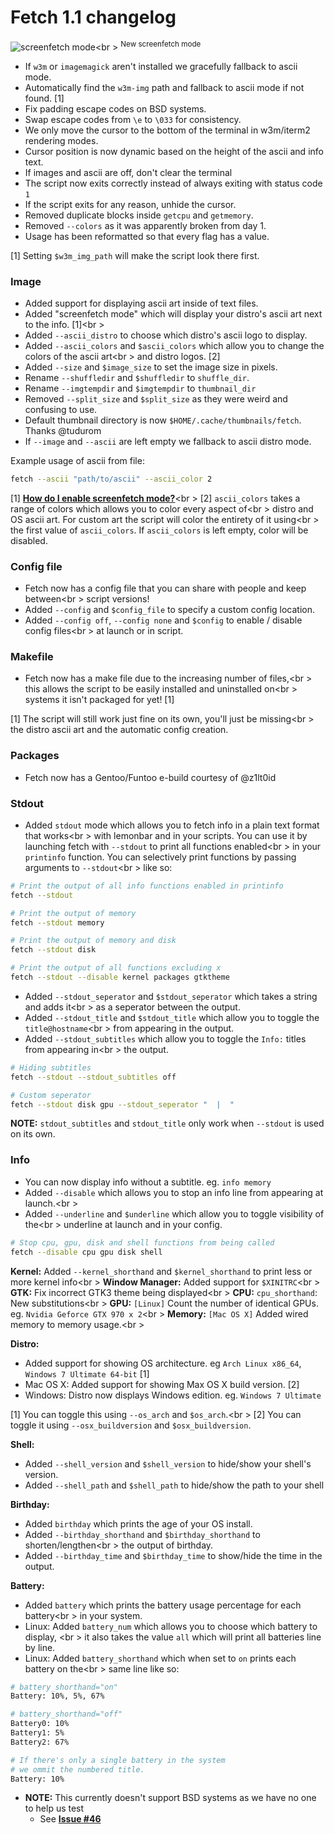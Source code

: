 # Fetch 1.1 changelog

![screenfetch mode](http://i.imgur.com/nW3HiNP.png)<br \>
<sup>New screenfetch mode</sup>

- If `w3m` or `imagemagick` aren't installed we gracefully fallback to ascii mode.
- Automatically find the `w3m-img` path and fallback to ascii mode if not found. \[1\]
- Fix padding escape codes on BSD systems.
- Swap escape codes from `\e` to `\033` for consistency.
- We only move the cursor to the bottom of the terminal in w3m/iterm2 rendering modes.
- Cursor position is now dynamic based on the height of the ascii and info text.
- If images and ascii are off, don't clear the terminal
- The script now exits correctly instead of always exiting with status code `1`
- If the script exits for any reason, unhide the cursor.
- Removed duplicate blocks inside `getcpu` and `getmemory`.
- Removed `--colors` as it was apparently broken from day 1.
- Usage has been reformatted so that every flag has a value.

\[1\] Setting `$w3m_img_path` will make the script look there first.

### Image

- Added support for displaying ascii art inside of text files.
- Added "screenfetch mode" which will display your distro's ascii art next to the info. \[1\]<br \>
- Added `--ascii_distro` to choose which distro's ascii logo to display.
- Added `--ascii_colors` and `$ascii_colors` which allow you to change the colors of the ascii art<br \>
and distro logos. \[2\]
- Added `--size` and `$image_size` to set the image size in pixels.
- Rename `--shuffledir` and `$shuffledir` to `shuffle_dir`.
- Rename `--imgtempdir` and `$imgtempdir` to `thumbnail_dir`
- Removed `--split_size` and `$split_size` as they were weird and confusing to use.
- Default thumbnail directory is now `$HOME/.cache/thumbnails/fetch`. Thanks @tudurom
- If `--image` and `--ascii` are left empty we fallback to ascii distro mode.

Example usage of ascii from file:

```sh
fetch --ascii "path/to/ascii" --ascii_color 2

```

\[1\] **[How do I enable screenfetch mode?](http://github.com/dylanaraps/fetch#how-do-i-enable-screenfetch-mode)**<br \>
\[2\] `ascii_colors` takes a range of colors which allows you to color every aspect of<br \>
distro and OS ascii art. For custom art the script will color the entirety of it using<br \>
the first value of `ascii_colors`. If `ascii_colors` is left empty, color will be disabled.


### Config file

- Fetch now has a config file that you can share with people and keep between<br \>
script versions!
- Added `--config` and `$config_file` to specify a custom config location.
- Added `--config off`, `--config none` and `$config` to enable / disable config files<br \>
at launch or in script.


### Makefile

- Fetch now has a make file due to the increasing number of files,<br \>
this allows the script to be easily installed and uninstalled on<br \>
systems it isn't packaged for yet! \[1\]

\[1\] The script will still work just fine on its own, you'll just be missing<br \>
the distro ascii art and the automatic config creation.


### Packages

- Fetch now has a Gentoo/Funtoo e-build courtesy of @z1lt0id


### Stdout

- Added `stdout` mode which allows you to fetch info in a plain text format that works<br \>
with lemonbar and in your scripts. You can use it by launching fetch with `--stdout` to print all functions enabled<br \>
in your `printinfo` function. You can selectively print functions by passing arguments to `--stdout`<br \>
like so:

```sh
# Print the output of all info functions enabled in printinfo
fetch --stdout

# Print the output of memory
fetch --stdout memory

# Print the output of memory and disk
fetch --stdout disk

# Print the output of all functions excluding x
fetch --stdout --disable kernel packages gtktheme

```

- Added `--stdout_seperator` and `$stdout_seperator` which takes a string and adds it<br \>
as a seperator between the output.
- Added `--stdout_title` and `$stdout_title` which allow you to toggle the `title@hostname`<br \>
from appearing in the output.
- Added `--stdout_subtitles` which allow you to toggle the `Info:` titles from appearing in<br \>
the output.

```sh
# Hiding subtitles
fetch --stdout --stdout_subtitles off

# Custom seperator
fetch --stdout disk gpu --stdout_seperator "  |  "

```

**NOTE:** `stdout_subtitles` and `stdout_title` only work when `--stdout` is used on its own.

### Info

- You can now display info without a subtitle. eg. `info memory`
- Added `--disable` which allows you to stop an info line from appearing at launch.<br \>
- Added `--underline` and `$underline` which allow you to toggle visibility of the<br \>
underline at launch and in your config.

```sh
# Stop cpu, gpu, disk and shell functions from being called
fetch --disable cpu gpu disk shell
```

**Kernel:** Added `--kernel_shorthand` and `$kernel_shorthand` to print less or more kernel info<br \>
**Window Manager:** Added support for `$XINITRC`<br \>
**GTK:** Fix incorrect GTK3 theme being displayed<br \>
**CPU:** `cpu_shorthand`: New substitutions<br \>
**GPU:** `[Linux]` Count the number of identical GPUs. eg. `Nvidia Geforce GTX 970 x 2`<br \>
**Memory:** `[Mac OS X]` Added wired memory to memory usage.<br \>

**Distro:**

- Added support for showing OS architecture. eg `Arch Linux x86_64`, `Windows 7 Ultimate 64-bit` \[1\]
- Mac OS X: Added support for showing Max OS X build version. \[2\]
- Windows: Distro now displays Windows edition. eg. `Windows 7 Ultimate`

\[1\] You can toggle this using `--os_arch` and `$os_arch`.<br \>
\[2\] You can toggle it using `--osx_buildversion` and `$osx_buildversion`.

**Shell:**

- Added `--shell_version` and `$shell_version` to hide/show your shell's version.
- Added `--shell_path` and `$shell_path` to hide/show the path to your shell

**Birthday:**

- Added `birthday` which prints the age of your OS install.
- Added `--birthday_shorthand` and `$birthday_shorthand` to shorten/lengthen<br \>
the output of birthday.
- Added `--birthday_time` and `$birthday_time` to show/hide the time in the output.

**Battery:**

- Added `battery` which prints the battery usage percentage for each battery<br \>
in your system.
- Linux: Added `battery_num` which allows you to choose which battery to display, <br \>
it also takes the value `all` which will print all batteries line by line.
- Linux: Added `battery_shorthand` which when set to `on` prints each battery on the<br \>
same line like so:

```sh
# battery_shorthand="on"
Battery: 10%, 5%, 67%

# battery_shorthand="off"
Battery0: 10%
Battery1: 5%
Battery2: 67%

# If there's only a single battery in the system
# we ommit the numbered title.
Battery: 10%
```

- **NOTE:** This currently doesn't support BSD systems as we have no one to help us test
    - See **[Issue #46](https://github.com/dylanaraps/fetch/issues/46)**


